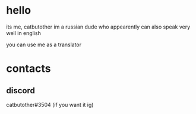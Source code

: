 # hello
its me, catbutother
im a russian dude who appearently can also speak very well in english

you can use me as a translator
# contacts
## discord
catbutother#3504
(if you want it ig)
